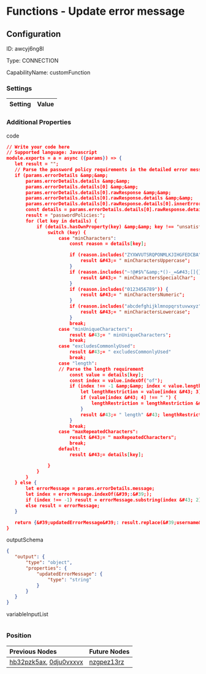 # Functions - Update error message
## Configuration
ID:  awcyj6ng8l

Type: CONNECTION 

CapabilityName: customFunction

### Settings
| Setting | Value  |
| :------------------------ | ---------------------------------------- |
 




### Additional Properties
code
 ```json 
// Write your code here
// Supported language: Javascript 
module.exports = a = async ({params}) => {
	let result = "";
	// Parse the password policy requirements in the detailed error message and pass it back to the form to map the proper errors.
	if (params.errorDetails &amp;&amp;
  		params.errorDetails.details &amp;&amp;
  		params.errorDetails.details[0] &amp;&amp;
  		params.errorDetails.details[0].rawResponse &amp;&amp;
  		params.errorDetails.details[0].rawResponse.details &amp;&amp;
  		params.errorDetails.details[0].rawResponse.details[0].innerError) {
		const details = params.errorDetails.details[0].rawResponse.details[0].innerError;
		result = "passwordPolicies:";
		for (let key in details) {
			if (details.hasOwnProperty(key) &amp;&amp; key !== "unsatisfiedRequirements") {
				switch (key) {
					case "minCharacters":
						const reason = details[key];

						if (reason.includes("ZYXWVUTSRQPONMLKJIHGFEDCBA")) {
							result &#43;= " minCharactersUppercase";
						}
						if (reason.includes("~!@#$%^&amp;*()-_=&#43;[]{}|;:,.<>/?")) {
							result &#43;= " minCharactersSpecialChar";
						}
						if (reason.includes("0123456789")) {
							result &#43;= " minCharactersNumeric";
						}
						if (reason.includes("abcdefghijklmnopqrstuvwxyz")) {
							result &#43;= " minCharactersLowercase";
						}
						break;
					case "minUniqueCharacters":
						result &#43;= " minUniqueCharacters";
						break;
					case "excludesCommonlyUsed":
						result &#43;= " excludesCommonlyUsed"
						break;
					case "length":
					// Parse the length requirement
						const value = details[key];
						const index = value.indexOf("of");
						if (index !== -1 &amp;&amp; index < value.length - 1) {
							let lengthRestriction = value[index &#43; 3];
							if (value[index &#43; 4] !== " ") {
								lengthRestriction = lengthRestriction &#43; value[index &#43; 4];
							}
							result &#43;= " length" &#43; lengthRestriction;
						}
						break;
					case "maxRepeatedCharacters":
						result &#43;= " maxRepeatedCharacters";	
						break;	
					default:
						result &#43;= details[key];					

				}
			}
		}
	} else {
		let errorMessage = params.errorDetails.message;
		let index = errorMessage.indexOf(&#39;:&#39;);
		if (index !== -1) result = errorMessage.substring(index &#43; 2);
		else result = errorMessage;
	}

	return {&#39;updatedErrorMessage&#39;: result.replace(&#39;username&#39;, &#39;email address&#39;)}
}
```


outputSchema
 ```json 
{
	"output": {
		"type": "object",
		"properties": {
			"updatedErrorMessage": {
				"type": "string"
			}
		}
	}
}
```


variableInputList
 ```json 

```




### Position
| Previous Nodes | Future Nodes |
| :------------- | ------------ |
| [hb32pzk5ax](./hb32pzk5ax.md), [0dju0vxxvx](./0dju0vxxvx.md) | [nzgpez13rz](./nzgpez13rz.md) |